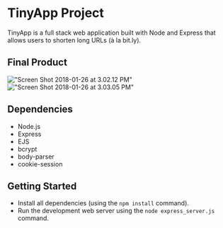 # TinyApp Project

TinyApp is a full stack web application built with Node and Express that allows users to shorten long URLs (à la bit.ly).

## Final Product

!["Screen Shot 2018-01-26 at 3.02.12 PM"](#)
!["Screen Shot 2018-01-26 at 3.03.05 PM"](#)

## Dependencies

- Node.js
- Express
- EJS
- bcrypt
- body-parser
- cookie-session

## Getting Started

- Install all dependencies (using the `npm install` command).
- Run the development web server using the `node express_server.js` command.
